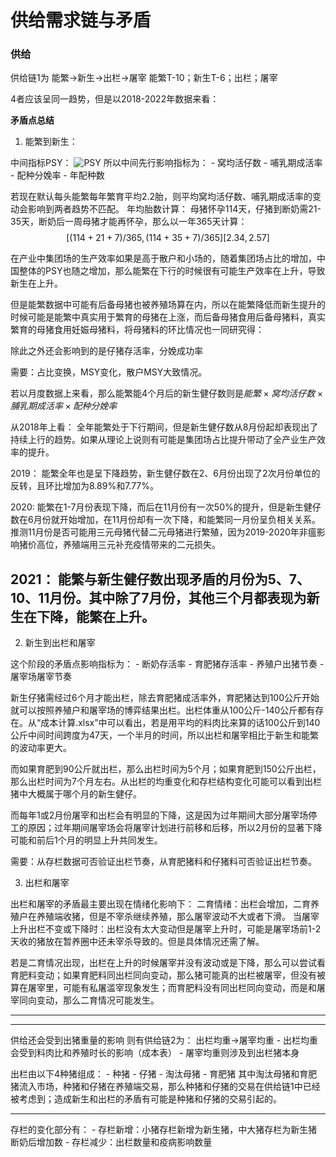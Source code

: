 # 供给需求链与矛盾

### 供给
供给链1为
能繁->新生->出栏->屠宰
能繁T-10；新生T-6；出栏；屠宰

4者应该呈同一趋势，但是以2018-2022年数据来看：

**矛盾点总结**
1. 能繁到新生：

中间指标PSY：
![PSY](../PSY详解.png)
所以中间先行影响指标为：
    - 窝均活仔数
    - 哺乳期成活率
    - 配种分娩率
    - 年配种数

若现在默认每头能繁每年繁育平均2.2胎，则平均窝均活仔数、哺乳期成活率的变动会影响到两者趋势不匹配。
年均胎数计算：
母猪怀孕114天，仔猪到断奶需21-35天，断奶后一周母猪才能再怀孕，那么以一年365天计算：
$$
[(114+21+7)/365, (114+35+7)/365]
[2.34, 2.57]
$$

在产业中集团场的生产效率如果是高于散户和小场的，随着集团场占比的增加，中国整体的PSY也随之增加，那么能繁在下行的时候很有可能生产效率在上升，导致新生在上升。

但是能繁数据中可能有后备母猪也被养殖场算在内，所以在能繁降低而新生提升的时候可能是能繁中真实用于繁育的母猪在上涨，而后备母猪食用后备母猪料，真实繁育的母猪食用妊娠母猪料，将母猪料的环比情况也一同研究得：

除此之外还会影响到的是仔猪存活率，分娩成功率

需要：占比变换，MSY变化，散户MSY大致情况。

若以月度数据上来看，那么能繁能4个月后的新生健仔数则是$能繁 \times 窝均活仔数 \times 脯乳期成活率 \times 配种分娩率$

从2018年上看：
全年能繁处于下行期间，但是新生健仔数从8月份起却表现出了持续上行的趋势。如果从理论上说则有可能是集团场占比提升带动了全产业生产效率的提升。

2019：
能繁全年也是呈下降趋势，新生健仔数在2、6月份出现了2次月份单位的反转，且环比增加为8.89%和7.77%。

2020:
能繁在1-7月份表现下降，而后在11月份有一次50%的提升，但是新生健仔数在6月份就开始增加，在11月份却有一次下降，和能繁同一月份呈负相关关系。推测11月份是否可能用三元母猪代替二元母猪进行繁殖，因为2019-2020年非瘟影响猪价高位，养殖端用三元补充疫情带来的二元损失。

2021：
能繁与新生健仔数出现矛盾的月份为5、7、10、11月份。其中除了7月份，其他三个月都表现为新生在下降，能繁在上升。
---

2. 新生到出栏和屠宰

这个阶段的矛盾点影响指标为：
    - 断奶存活率
    - 育肥猪存活率
    - 养殖户出猪节奏
    - 屠宰场屠宰节奏

新生仔猪需经过6个月才能出栏，除去育肥猪成活率外，育肥猪达到100公斤开始就可以按照养殖户和屠宰场的博弈结果出栏。出栏体重从100公斤-140公斤都有存在。从“成本计算.xlsx”中可以看出，若是用平均的料肉比来算的话100公斤到140公斤中间时间跨度为47天，一个半月的时间，所以出栏和屠宰相比于新生和能繁的波动率更大。

而如果育肥到90公斤就出栏，那么出栏时间为5个月；如果育肥到150公斤出栏，那么出栏时间为7个月左右。从出栏的均重变化和存栏结构变化可能可以看到出栏猪中大概属于哪个月的新生健仔。

而每年1或2月份屠宰和出栏会有明显的下降，这是因为过年期间大部分屠宰场停工的原因；过年期间屠宰场会将屠宰计划进行前移和后移，所以2月份的显著下降可能和前后1个月的明显上升共同发生。

需要：从存栏数据可否验证出栏节奏，从育肥猪料和仔猪料可否验证出栏节奏。

3. 出栏和屠宰

出栏和屠宰的矛盾最主要出现在情绪化影响下：
二育情绪：出栏会增加，二育养殖户在养殖端收猪，但是不宰杀继续养殖，那么屠宰波动不大或者下滑。
当屠宰上升出栏不变或下降时：出栏没有太大变动但是屠宰上升时，可能是屠宰场前1-2天收的猪放在暂养圈中还未宰杀导致的。但是具体情况还需了解。

若是二育情况出现，出栏在上升的时候屠宰并没有波动或是下降，那么可以尝试看育肥料变动；如果育肥料同出栏同向变动，那么猪可能真的出栏被屠宰，但没有被算在屠宰里，可能有私屠滥宰现象发生；而育肥料没有同出栏同向变动，而是和屠宰同向变动，那么二育情况可能发生。

---



---

供给还会受到出猪重量的影响
则有供给链2为：
出栏均重->屠宰均重
    - 出栏均重会受到料肉比和养殖时长的影响（成本表）
    - 屠宰均重则涉及到出栏猪本身

出栏由以下4种猪组成：
    - 种猪
    - 仔猪
    - 淘汰母猪
    - 育肥猪
其中淘汰母猪和育肥猪流入市场，种猪和仔猪在养殖端交易，那么种猪和仔猪的交易在供给链1中已经被考虑到；造成新生和出栏的矛盾有可能是种猪和仔猪的交易引起的。

---

存栏的变化部分有：
    - 存栏新增：小猪存栏新增为新生猪，中大猪存栏为新生猪断奶后增加数
    - 存栏减少：出栏数量和疫病影响数量

